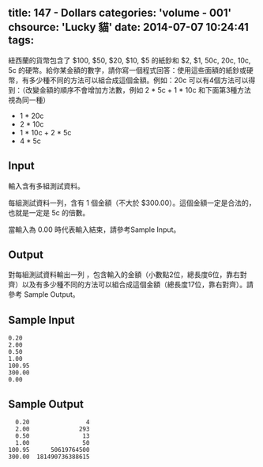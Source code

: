 title: 147 - Dollars
categories: 'volume - 001'
chsource: 'Lucky 貓'
date: 2014-07-07 10:24:41
tags:
---

紐西蘭的貨幣包含了 $100, $50, $20, $10,  $5 的紙鈔和 $2, $1, 50c, 20c, 10c, 5c 的硬幣。給你某金額的數字，請你寫一個程式回答：使用這些面額的紙鈔或硬幣，有多少種不同的方法可以組合成這個金額。例如：20c 可以有4個方法可以得到：（改變金額的順序不會增加方法數，例如 2 * 5c + 1 * 10c 和下面第3種方法視為同一種）

* 1 \* 20c
* 2 \* 10c
* 1 \* 10c + 2 \* 5c
* 4 \* 5c

## Input ##

輸入含有多組測試資料。

每組測試資料一列，含有 1 個金額（不大於  $300.00）。這個金額一定是合法的，也就是一定是 5c 的倍數。

當輸入為  0.00 時代表輸入結束，請參考Sample Input。

## Output ##

對每組測試資料輸出一列 ，包含輸入的金額（小數點2位，總長度6位，靠右對齊）以及有多少種不同的方法可以組合成這個金額（總長度17位，靠右對齊）。請參考 Sample Output。

## Sample Input ##

	0.20
	2.00
	0.50
	1.00
	100.95
	300.00
	0.00

## Sample Output ##

	  0.20                4
	  2.00              293
	  0.50               13
	  1.00               50
	100.95      50619764500
	300.00  181490736388615
